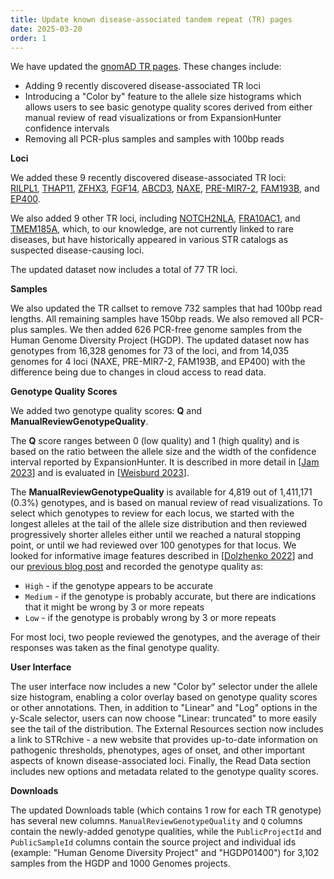 ```yaml
---
title: Update known disease-associated tandem repeat (TR) pages
date: 2025-03-20
order: 1
---
```


We have updated the [gnomAD TR pages](https://gnomad.broadinstitute.org/short-tandem-repeats?dataset=gnomad_r4). These changes include: 
- Adding 9 recently discovered disease-associated TR loci  
- Introducing a "Color by" feature to the allele size histograms which allows users to see basic genotype quality scores derived from either manual review of read visualizations or from ExpansionHunter confidence intervals
- Removing all PCR-plus samples and samples with 100bp reads

<!-- end_excerpt -->

**Loci**

We added these 9 recently discovered disease-associated TR loci:  
[RILPL1](https://gnomad.broadinstitute.org/short-tandem-repeat/RILPL1?dataset=gnomad_r4), 
[THAP11](https://gnomad.broadinstitute.org/short-tandem-repeat/THAP11?dataset=gnomad_r4), 
[ZFHX3](https://gnomad.broadinstitute.org/short-tandem-repeat/ZFHX3?dataset=gnomad_r4),
[FGF14](https://gnomad.broadinstitute.org/short-tandem-repeat/FGF14?dataset=gnomad_r4), 
[ABCD3](https://gnomad.broadinstitute.org/short-tandem-repeat/ABCD3?dataset=gnomad_r4), 
[NAXE](https://gnomad.broadinstitute.org/short-tandem-repeat/NAXE?dataset=gnomad_r4), 
[PRE-MIR7-2](https://gnomad.broadinstitute.org/short-tandem-repeat/PRE-MIR7-2?dataset=gnomad_r4), 
[FAM193B](https://gnomad.broadinstitute.org/short-tandem-repeat/FAM193B?dataset=gnomad_r4), 
and [EP400](https://gnomad.broadinstitute.org/short-tandem-repeat/EP400?dataset=gnomad_r4).

We also added 9 other TR loci, including [NOTCH2NLA](https://gnomad.broadinstitute.org/short-tandem-repeat/NOTCH2NLA?dataset=gnomad_r4), [FRA10AC1](https://gnomad.broadinstitute.org/short-tandem-repeat/FRA10AC1?dataset=gnomad_r4), and [TMEM185A](https://gnomad.broadinstitute.org/short-tandem-repeat/TMEM185A?dataset=gnomad_r4), which, to our knowledge, are not currently linked to rare diseases, but have historically appeared in various STR catalogs as suspected disease-causing loci. 

The updated dataset now includes a total of 77 TR loci. 


**Samples**

We also updated the TR callset to remove 732 samples that had 100bp read lengths. All remaining samples have 150bp reads. We also removed all PCR-plus samples. We then added 626 PCR-free genome samples from the Human Genome Diversity Project (HGDP). The updated dataset now has genotypes from 16,328 genomes for 73 of the loci, and from 14,035 genomes for 4 loci (NAXE, PRE-MIR7-2, FAM193B, and EP400) with 
the difference being due to changes in cloud access to read data. 

**Genotype Quality Scores**

We added two genotype quality scores: **Q** and **ManualReviewGenotypeQuality**.  

The **Q** score ranges between 0 (low quality) and 1 (high quality) and is based on the ratio between the allele size and the width of the confidence interval reported by ExpansionHunter. It is described in more detail in [[Jam 2023](https://pmc.ncbi.nlm.nih.gov/articles/PMC10028971)] and is evaluated in [[Weisburd 2023](https://pubmed.ncbi.nlm.nih.gov/37214979/)].

The **ManualReviewGenotypeQuality** is available for 4,819 out of 1,411,171 (0.3%) genotypes, and is based on manual review of read visualizations.
To select which genotypes to review for each locus, we started with the longest alleles at the tail of the allele size distribution and then 
reviewed progressively shorter alleles either until we reached a natural stopping point, or until we had reviewed over 100 genotypes for that locus. 
We looked for informative image features described in [[Dolzhenko 2022](https://pubmed.ncbi.nlm.nih.gov/35948990/)] and our [previous blog post](https://gnomad.broadinstitute.org/news/2022-01-the-addition-of-short-tandem-repeat-calls-to-gnomad/#supplemental-details-for-examining-read-visualizations) and recorded the genotype quality as:  
* `High` - if the genotype appears to be accurate  
* `Medium` - if the genotype is probably accurate, but there are indications that it might be wrong by 3 or more repeats  
* `Low` - if the genotype is probably wrong by 3 or more repeats  

For most loci, two people reviewed the genotypes, and the average of their responses was taken as the final genotype quality. 

**User Interface**

The user interface now includes a new "Color by" selector under the allele size histogram, enabling a color overlay based on genotype quality scores or other annotations. 
Then, in addition to "Linear" and "Log" options in the y-Scale selector, users can now choose "Linear: truncated" to more easily see the tail of the distribution. 
The External Resources section now includes a link to STRchive - a new website that provides up-to-date information on pathogenic thresholds, phenotypes, ages of onset, and other important aspects of known disease-associated loci.  Finally, the Read Data section includes new options and metadata related to the genotype quality scores.

**Downloads**

The updated Downloads table (which contains 1 row for each TR genotype) has several new columns.
`ManualReviewGenotypeQuality` and `Q` columns contain the newly-added genotype qualities, while the `PublicProjectId` and `PublicSampleId` columns contain the source project and individual ids (example: "Human Genome Diversity Project" and "HGDP01400") for 3,102 samples from the HGDP and 1000 Genomes projects.

